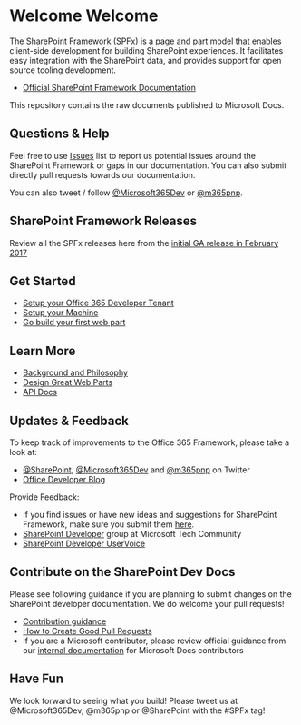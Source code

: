 # Welcome Welcome

The SharePoint Framework (SPFx) is a page and part model that enables client-side development for building SharePoint experiences. It facilitates easy integration with the SharePoint data, and provides support for open source tooling development.

* [Official SharePoint Framework Documentation](https://aka.ms/spfx)

This repository contains the raw documents published to Microsoft Docs.

## Questions & Help

Feel free to use [Issues]((https://github.com/SharePoint/sp-dev-docs/issues)) list to report us potential issues around the SharePoint Framework or gaps in our documentation. You can also submit directly pull requests towards our documentation. 

You can also tweet / follow [@Microsoft365Dev](https://twitter.com/Microsoft365Dev) or [@m365pnp](https://twitter.com/m365pnp).

## SharePoint Framework Releases

Review all the SPFx releases here from the [initial GA release in February 2017](https://learn.microsoft.com/sharepoint/dev/spfx/roadmap)

## Get Started

* [Setup your Office 365 Developer Tenant](https://learn.microsoft.com/sharepoint/dev/spfx/set-up-your-developer-tenant)
* [Setup your Machine](https://learn.microsoft.com/sharepoint/dev/spfx/set-up-your-development-environment)
* [Go build your first web part](https://learn.microsoft.com/sharepoint/dev/spfx/web-parts/get-started/build-a-hello-world-web-part)


## Learn More

* [Background and Philosophy](https://learn.microsoft.com/sharepoint/dev/spfx/sharepoint-framework-overview)
* [Design Great Web Parts](https://learn.microsoft.com/sharepoint/dev/design/design-guidance-overview)
* [API Docs](https://learn.microsoft.com/javascript/api/sp-application-base)

## Updates & Feedback

To keep track of improvements to the Office 365 Framework, please take a look at:

* [@SharePoint](https://twitter.com/sharepoint), [@Microsoft365Dev](https://twitter.com/Microsoft365Dev) and [@m365pnp](https://twitter.com/m365pnp) on Twitter
* [Office Developer Blog](https://developer.microsoft.com/office/blogs/)

Provide Feedback:

* If you find issues or have new ideas and suggestions for SharePoint Framework, make sure you submit them [here](https://github.com/SharePoint/sp-dev-docs/issues).
* [SharePoint Developer](https://techcommunity.microsoft.com/t5/SharePoint-Developer/bd-p/SharePointDev) group at Microsoft Tech Community
* [SharePoint Developer UserVoice](https://sharepoint.uservoice.com/forums/329220-sharepoint-dev-platform)


## Contribute on the SharePoint Dev Docs

Please see following guidance if you are planning to submit changes on the SharePoint developer documentation. We do welcome your pull requests!

* [Contribution guidance](https://github.com/SharePoint/sp-dev-docs/blob/master/.github/CONTRIBUTING.md)
* [How to Create Good Pull Requests](https://github.com/SharePoint/sp-dev-docs/wiki/How-to-Create-Good-Pull-Requests)
* If you are a Microsoft contributor, please review official guidance from our [internal documentation](https://review.learn.microsoft.com/help/contribute/?branch=main) for Microsoft Docs contributors

## Have Fun

We look forward to seeing what you build! Please tweet us at @Microsoft365Dev, @m365pnp or @SharePoint with the #SPFx tag!
